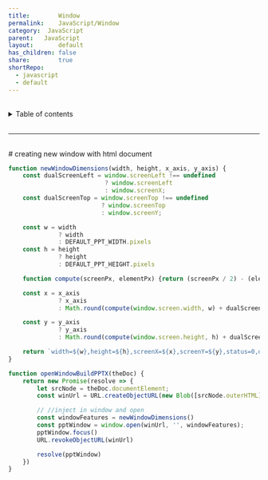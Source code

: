 ```yaml
---
title:        Window
permalink:    JavaScript/Window
category:  JavaScript
parent:   JavaScript
layout:       default
has_children: false
share:        true
shortRepo:
  - javascript
  - default          
---
```



<br/>          

<details markdown="block">                
<summary>                
Table of contents                
</summary>                
{: .text-delta }                
1. TOC                
{:toc}                
</details>                

<br/>                

***                

<br/>
# creating new window with html document

```javascript
function newWindowDimensions(width, height, x_axis, y_axis) {
    const dualScreenLeft = window.screenLeft !== undefined
                           ? window.screenLeft
                           : window.screenX;
    const dualScreenTop = window.screenTop !== undefined
                          ? window.screenTop
                          : window.screenY;

    const w = width
              ? width
              : DEFAULT_PPT_WIDTH.pixels
    const h = height
              ? height
              : DEFAULT_PPT_HEIGHT.pixels

    function compute(screenPx, elementPx) {return (screenPx / 2) - (elementPx / 2);}

    const x = x_axis
              ? x_axis
              : Math.round(compute(window.screen.width, w) + dualScreenLeft);

    const y = y_axis
              ? y_axis
              : Math.round(compute(window.screen.height, h) + dualScreenTop);

    return `width=${w},height=${h},screenX=${x},screenY=${y},status=0,dependent=0,minimizable=0,resizable=0,menubar=0,location=0,toolbar=0,status=0,scrollbars=0,titlebar=0,dialog=0`
}

function openWindowBuildPPTX(theDoc) {
    return new Promise(resolve => {
        let srcNode = theDoc.documentElement;
        const winUrl = URL.createObjectURL(new Blob([srcNode.outerHTML], {type: "text/html"}));

        // //inject in window and open
        const windowFeatures = newWindowDimensions()
        const pptWindow = window.open(winUrl, '', windowFeatures);
        pptWindow.focus()
        URL.revokeObjectURL(winUrl)

        resolve(pptWindow)
    })
}
```